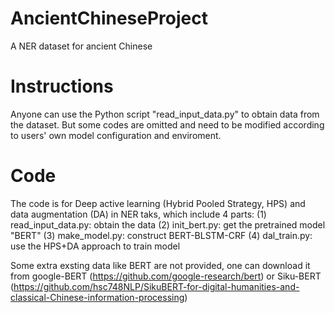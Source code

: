 # AncientChineseProject
A NER dataset for ancient Chinese

# Instructions
Anyone can use the Python script "read_input_data.py" to obtain data from the dataset. But some codes are omitted and need to be modified according to users' own model configuration and enviroment. 

# Code
The code is for Deep active learning (Hybrid Pooled Strategy, HPS) and data augmentation (DA) in NER taks, which include 4 parts:
(1) read_input_data.py: obtain the data
(2) init_bert.py: get the pretrained model "BERT"
(3) make_model.py: construct BERT-BLSTM-CRF
(4) dal_train.py: use the HPS+DA approach to train model

Some extra exsting data like BERT are not provided, one can download it from google-BERT (https://github.com/google-research/bert) or Siku-BERT (https://github.com/hsc748NLP/SikuBERT-for-digital-humanities-and-classical-Chinese-information-processing)

